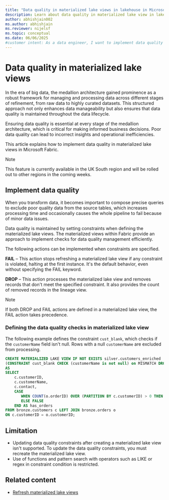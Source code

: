 ```yaml
---
title: "Data quality in materialized lake views in lakehouse in Microsoft Fabric"
description: Learn about data quality in materialized lake view in lakehouse in Microsoft Fabric
author: abhishjain002 
ms.author: abhishjain
ms.reviewer: nijelsf
ms.topic: conceptual
ms.date: 06/06/2025
#customer intent: As a data engineer, I want to implement data quality in materialized lake views in lakehouse so that I can ensure the integrity and reliability of my data.
---
```


# Data quality in materialized lake views

In the era of big data, the medallion architecture gained prominence as a robust framework for managing and processing data across different stages of refinement, from raw data to highly curated datasets. This structured approach not only enhances data manageability but also ensures that data quality is maintained throughout the data lifecycle.

Ensuring data quality is essential at every stage of the medallion architecture, which is critical for making informed business decisions. Poor data quality can lead to incorrect insights and operational inefficiencies.

This article explains how to implement data quality in materialized lake views in Microsoft Fabric.

> [!NOTE]
> This feature is currently available in the UK South region and will be rolled out to other regions in the coming weeks.

## Implement data quality

When you transform data, it becomes important to compose precise queries to exclude poor quality data from the source tables, which increases processing time and occasionally causes the whole pipeline to fail because of minor data issues.

Data quality is maintained by setting constraints when defining the materialized lake views. The materialized views within Fabric provide an approach to implement checks for data quality management efficiently.

The following actions can be implemented when constraints are specified.

**FAIL** – This action stops refreshing a materialized lake view if any constraint is violated, halting at the first instance. It's the default behavior, even without specifying the FAIL keyword.

**DROP** – This action processes the materialized lake view and removes records that don't meet the specified constraint. It also provides the count of removed records in the lineage view.

> [!NOTE]
> If both DROP and FAIL actions are defined in a materialized lake view, the FAIL action takes precedence.

### Defining the data quality checks in materialized lake view

The following example defines the constraint `cust_blank`, which checks if the `customerName` field isn't null. Rows with a null `customerName` are excluded from processing.

```SQL
CREATE MATERIALIZED LAKE VIEW IF NOT EXISTS silver.customers_enriched  
(CONSTRAINT cust_blank CHECK (customerName is not null) on MISMATCH DROP)
AS
SELECT
    c.customerID,
    c.customerName,
    c.contact, 
    CASE  
       WHEN COUNT(o.orderID) OVER (PARTITION BY c.customerID) > 0 THEN TRUE  
       ELSE FALSE  
    END AS has_orders 
FROM bronze.customers c LEFT JOIN bronze.orders o 
ON c.customerID = o.customerID; 
```

## Limitation

* Updating data quality constraints after creating a materialized lake view isn't supported. To update the data quality constraints, you must recreate the materialized lake view.
* Use of functions and pattern search with operators such as LIKE or regex in constraint condition is restricted.

## Related content

* [Refresh materialized lake views](./refresh-materialized-lake-view.md)
